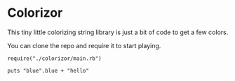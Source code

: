 # Colorizor

This tiny little colorizing string library is just a bit of code to get a few colors.

You can clone the repo and require it to start playing.


```
require("./colorizor/main.rb")

puts "blue".blue + "hello"
```
